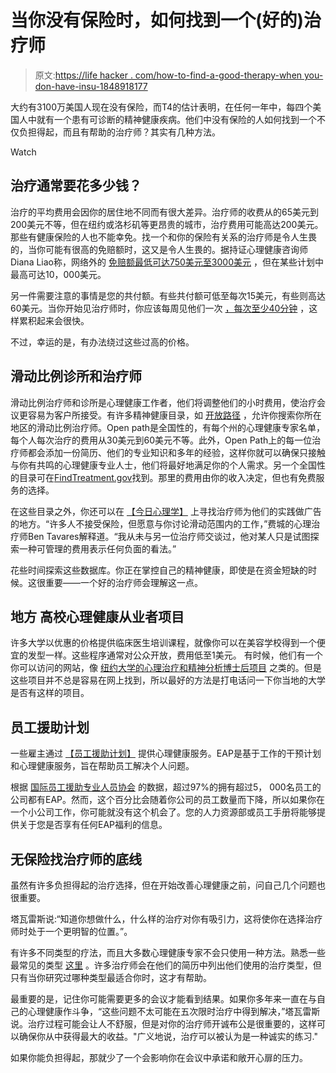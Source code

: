# 当你没有保险时，如何找到一个(好的)治疗师

> 原文:[https://life hacker . com/how-to-find-a-good-therapy-when you-don-have-insu-1848918177](https://lifehacker.com/how-to-find-a-good-therapist-when-you-don-t-have-insu-1848918177)

大约有3100万美国人现在没有保险，而T4的估计表明，在任何一年中，每四个美国人中就有一个患有可诊断的精神健康疾病。他们中没有保险的人如何找到一个不仅负担得起，而且有帮助的治疗师？其实有几种方法。

Watch

## 治疗通常要花多少钱？

治疗的平均费用会因你的居住地不同而有很大差异。治疗师的收费从的65美元到200美元不等，但在纽约或洛杉矶等更昂贵的城市，治疗费用可能高达200美元。那些有健康保险的人也不能幸免。找一个和你的保险有关系的治疗师是令人生畏的，当你可能有很高的免赔额时，这又是令人生畏的。据持证心理健康咨询师Diana Liao称，网络外的 [免赔额最低可达750美元至3000美元](https://www.dianaliao.com/blog/2020/9/3/using-your-insurance-benefits-for-therapy) ，但在某些计划中最高可达10，000美元。

另一件需要注意的事情是您的共付额。有些共付额可低至每次15美元，有些则高达60美元。当你开始见治疗师时，你应该每周见他们一次 [，每次至少40分钟](https://mentalhealthmatch.com/articles/about-therapy-and-mental-health/how-long-is-a-therapy-session) ，这样累积起来会很快。

不过，幸运的是，有办法绕过这些过高的价格。

## **滑动比例诊所和治疗师**

滑动比例治疗师和诊所是心理健康工作者，他们将调整他们的小时费用，使治疗会议更容易为客户所接受。有许多精神健康目录，如 [开放路径](https://openpathcollective.org/) ，允许你搜索你所在地区的滑动比例治疗师。Open path是全国性的，有每个州的心理健康专家名单，每个人每次治疗的费用从30美元到60美元不等。此外，Open Path上的每一位治疗师都会添加一份简历、他们的专业知识和多年的经验，这样你就可以确保只接触与你有共鸣的心理健康专业人士，他们将最好地满足你的个人需求。另一个全国性的目录可在[FindTreatment.gov](https://www.findtreatment.gov/results/)找到。那里的费用由你的收入决定，但也有免费服务的选择。

在这些目录之外，你还可以在 [【今日心理学】](https://www.psychologytoday.com/us) 上寻找治疗师为他们的实践做广告的地方。“许多人不接受保险，但愿意与你讨论滑动范围内的工作，”费城的心理治疗师Ben Tavares解释道。“我从未与另一位治疗师交谈过，他对某人只是试图探索一种可管理的费用表示任何负面的看法。”

花些时间探索这些数据库。你正在掌控自己的精神健康，即使是在资金短缺的时候。这很重要——一个好的治疗师会理解这一点。

## **地方** **高校心理健康从业者项目**

许多大学以优惠的价格提供临床医生培训课程，就像你可以在美容学校得到一个便宜的发型一样。这些程序通常对公众开放，费用低至1美元。 有时候，他们有一个你可以访问的网站，像 [纽约大学的心理治疗和精神分析博士后项目](https://as.nyu.edu/postdocpsychoanalytic/clinical-services.html) 之类的。但是这些项目并不总是容易在网上找到，所以最好的方法是打电话问一下你当地的大学是否有这样的项目。

## **员工援助计划**

一些雇主通过 [【员工援助计划】](https://www.goodrx.com/insurance/health-insurance/employee-assistance-program-eap) 提供心理健康服务。EAP是基于工作的干预计划和心理健康服务，旨在帮助员工解决个人问题。

根据 [国际员工援助专业人员协会](https://www.eapassn.org/FAQs) 的数据，超过97%的拥有超过5， 000名员工的公司都有EAP。然而，这个百分比会随着你公司的员工数量而下降，所以如果你在一个小公司工作，你可能就没有这个机会了。您的人力资源部或员工手册将能够提供关于您是否享有任何EAP福利的信息。

## **无保险找治疗师的底线**

虽然有许多负担得起的治疗选择，但在开始改善心理健康之前，问自己几个问题也很重要。

塔瓦雷斯说:“知道你想做什么，什么样的治疗对你有吸引力，这将使你在选择治疗师时处于一个更明智的位置。”。

有许多不同类型的疗法，而且大多数心理健康专家不会只使用一种方法。熟悉一些最常见的类型 [这里](https://lifehacker.com/how-to-select-the-right-therapist-for-you-1833246447) 。许多治疗师会在他们的简历中列出他们使用的治疗类型，但只有当你研究过哪种类型最适合你时，这才有帮助。

最重要的是，记住你可能需要更多的会议才能看到结果。如果你多年来一直在与自己的心理健康作斗争，“这些问题不太可能在五次限时治疗中得到解决，”塔瓦雷斯说。治疗过程可能会让人不舒服，但是对你的治疗师开诚布公是很重要的，这样可以确保你从中获得最大的收益。"广义地说，治疗可以被认为是一种诚实的练习."

如果你能负担得起，那就少了一个会影响你在会议中承诺和敞开心扉的压力。